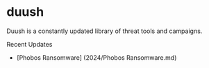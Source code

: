 # duush
Duush is a constantly updated library of threat tools and campaigns.

Recent Updates
* [Phobos Ransomware] (2024/Phobos Ransomware.md)
